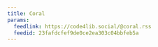 ```yaml
---
title: Coral
params:
  feedlink: https://code4lib.social/@coral.rss
  feedid: 23fafdcfef9de0ce2ea303c04bbfeb5a
---
```

